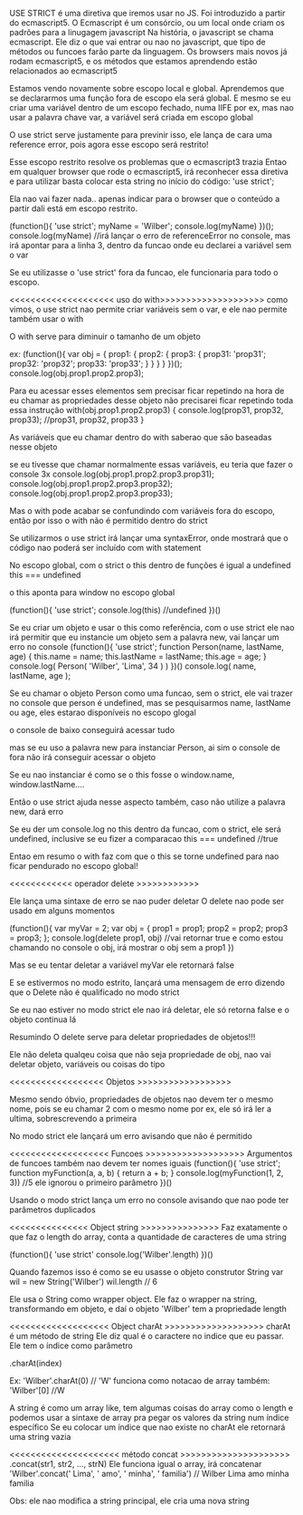 USE STRICT
é uma diretiva que iremos usar no JS. Foi introduzido a partir do ecmascript5.
O Ecmascript é um consórcio, ou um local onde criam os padrões para a linugagem javascript
Na história, o javascript se chama ecmascript. Ele diz o que vai entrar ou nao no javascript, que tipo de métodos ou funcoes farão parte da linguagem.
Os browsers mais novos já rodam ecmascript5, e os métodos que estamos aprendendo estão relacionados ao ecmascript5

Estamos vendo novamente sobre escopo local e global. Aprendemos que se declararmos uma função fora de escopo ela será global. E mesmo se eu criar uma variável dentro de um escopo fechado, numa IIFE por ex, mas nao usar a palavra chave var, a variável será criada em escopo global

O use strict serve justamente para previnir isso, ele lança de cara uma reference error, pois agora esse escopo será restrito!

Esse escopo restrito resolve os problemas que o ecmascript3 trazia
Entao em qualquer browser que rode o ecmascript5, irá reconhecer essa diretiva
e para utilizar basta colocar esta string no início do código: 'use strict';

Ela nao vai fazer nada.. apenas indicar para o browser que o conteúdo a partir dali está em escopo restrito.

(function(){
  'use strict';
  myName = 'Wilber';
  console.log(myName)
})();
console.log(myName) //irá lançar o erro de referenceError no console, mas irá apontar para a linha 3, dentro da funcao onde eu declarei a variável sem o var

Se eu utilizasse o 'use strict' fora da funcao, ele funcionaria para todo o escopo.

<<<<<<<<<<<<<<<<<<<< uso do with>>>>>>>>>>>>>>>>>>>>
como vimos, o use strict nao permite criar variáveis sem o var, e ele nao permite também usar o with

O with serve para diminuir o tamanho de um objeto

ex:
(function(){
  var obj = {
    prop1: {
      prop2: {
        prop3: {
          prop31: 'prop31';
          prop32: 'prop32';
          prop33: 'prop33';
        }
      }
    }
  }
})();
console.log(obj.prop1.prop2.prop3);

Para eu acessar esses elementos sem precisar ficar repetindo
na hora de eu chamar as propriedades desse objeto não precisarei ficar repetindo toda essa instrução
with(obj.prop1.prop2.prop3) {
  console.log(prop31, prop32, prop33); //prop31, prop32, prop33
}

As variáveis que eu chamar dentro do with saberao que são baseadas nesse objeto

se eu tivesse que chamar normalmente essas variáveis, eu teria que fazer o console 3x
console.log(obj.prop1.prop2.prop3.prop31);
console.log(obj.prop1.prop2.prop3.prop32);
console.log(obj.prop1.prop2.prop3.prop33);

Mas o with pode acabar se confundindo com variáveis fora do escopo, então por isso o with não é permitido dentro do strict

Se utilizarmos o use strict irá lançar uma syntaxError, onde mostrará que o código nao poderá ser incluído com with statement


No escopo global, com o strict o this dentro de funções é igual a undefined
this === undefined

o this aponta para window no escopo global

(function(){
    'use strict';
    console.log(this) //undefined
})()

Se eu criar um objeto e usar o this como referência, com o use strict ele nao irá permitir que eu instancie um objeto sem a palavra new, vai lançar um erro no console
(function(){
    'use strict';
    function Person(name, lastName, age) {
      this.name = name;
      this.lastName = lastName;
      this.age = age;
    }
    console.log( Person( 'Wilber', 'Lima', 34 ) )
})()
console.log( name, lastName, age );

Se eu chamar o objeto Person como uma funcao, sem o strict, ele vai trazer no console que person é undefined, mas se pesquisarmos name, lastName ou age, eles estarao disponíveis no escopo glogal

o console de baixo conseguirá acessar tudo

mas se eu uso a palavra new para instanciar Person, ai sim o console de fora não irá conseguir acessar o objeto

Se eu nao instanciar é como se o this fosse o window.name, window.lastName....

Então o use strict ajuda nesse aspecto também, caso não utilize a palavra new, dará erro

Se eu der um console.log no this dentro da funcao, com o strict, ele será undefined, inclusive se eu fizer a comparacao this === undefined //true

Entao em resumo o with faz com que o this se torne undefined para nao ficar pendurado no escopo global!

<<<<<<<<<<<< operador delete >>>>>>>>>>>>

Ele lança uma sintaxe de erro se nao puder deletar
O delete nao pode ser usado em alguns momentos

(function(){
  var myVar = 2;
  var obj = {
    prop1 = prop1;
    prop2 = prop2;
    prop3 = prop3;
  };
  console.log(delete prop1, obj) //vai retornar true e como estou chamando no console o obj, irá mostrar o obj sem a prop1
})

Mas se eu tentar deletar a variável myVar ele retornará false

E se estivermos no modo estrito, lançará uma mensagem de erro dizendo que o Delete não é qualificado no modo strict

Se eu nao estiver no modo strict ele nao irá deletar, ele só retorna false e o objeto continua lá

Resumindo O delete serve para deletar propriedades de objetos!!!

Ele não deleta qualqeu coisa que não seja propriedade de obj, nao vai deletar objeto, variáveis ou coisas do tipo

<<<<<<<<<<<<<<<<<< Objetos >>>>>>>>>>>>>>>>>>

Mesmo sendo óbvio, propriedades de objetos nao devem ter o mesmo nome, pois se eu chamar 2 com o mesmo nome por ex, ele só irá ler a ultima, sobrescrevendo a primeira

No modo strict ele lançará um erro avisando que não é permitido

<<<<<<<<<<<<<<<<<<< Funcoes >>>>>>>>>>>>>>>>>>>
Argumentos de funcoes também nao devem ter nomes iguais
(function(){
  'use strict';
  function myFunction(a, a, b) {
    return a + b;
  }
  console.log(myFunction(1, 2, 3)) //5 ele ignorou o primeiro parâmetro
})()

Usando o modo strict lança um erro no console avisando que nao pode ter parâmetros duplicados

<<<<<<<<<<<<<<< Object string >>>>>>>>>>>>>>>
Faz exatamente o que faz o length do array, conta a quantidade de caracteres de uma string

(function(){
   'use strict'
   console.log('Wilber'.length)
})()

Quando fazemos isso é como se eu usasse o objeto construtor String
var wil = new String('Wilber')
wil.length // 6 

Ele usa o String como wrapper object. Ele faz o wrapper na string, transformando em objeto, e daí o objeto 'Wilber' tem a propriedade length

<<<<<<<<<<<<<<<<<<< Object charAt >>>>>>>>>>>>>>>>>>>
charAt é um método de string
Ele diz qual é o caractere no indice que eu passar. Ele tem o índice como parâmetro

.charAt(index)

Ex:
'Wilber'.charAt(0) // 'W'
funciona como notacao de array também: 'Wilber'[0] //W

A string é como um array like, tem algumas coisas do array como o length e podemos usar a sintaxe de array pra pegar os valores da string num índice específico
Se eu colocar um índice que nao existe no charAt ele retornará uma string vazia

<<<<<<<<<<<<<<<<<<<<< método concat >>>>>>>>>>>>>>>>>>>>>
.concat(str1, str2, ..., strN)
Ele funciona igual o array, irá concatenar
'Wilber'.concat(' Lima', ' amo', ' minha', ' familia') // Wilber Lima amo minha familia

Obs: ele nao modifica a string principal, ele cria uma nova string